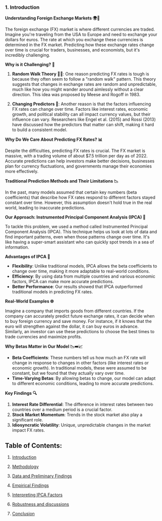 ### 1. Introduction

**Understanding Foreign Exchange Markets 🌍💱**

The foreign exchange (FX) market is where different currencies are traded. Imagine you're traveling from the USA to Europe and need to exchange your dollars for euros. The rate at which you exchange these currencies is determined in the FX market. Predicting how these exchange rates change over time is crucial for traders, businesses, and economists, but it's incredibly challenging.

**Why is it Challenging? 🤔**

1. **Random Walk Theory 🚶‍♂️**: One reason predicting FX rates is tough is because they often seem to follow a "random walk" pattern. This theory suggests that changes in exchange rates are random and unpredictable, much like how you might wander around aimlessly without a clear direction. This idea was proposed by Meese and Rogoff in 1983.

2. **Changing Predictors 🔄**: Another reason is that the factors influencing FX rates can change over time. Factors like interest rates, economic growth, and political stability can all impact currency values, but their influence can vary. Researchers like Engel et al. (2015) and Rossi (2013) have discussed how the predictors that matter can shift, making it hard to build a consistent model.

**Why Do We Care About Predicting FX Rates? 📊**

Despite the difficulties, predicting FX rates is crucial. The FX market is massive, with a trading volume of about $7.5 trillion per day as of 2022. Accurate predictions can help investors make better decisions, businesses plan for currency fluctuations, and governments manage their economies more effectively.

**Traditional Prediction Methods and Their Limitations 📉**

In the past, many models assumed that certain key numbers (beta coefficients) that describe how FX rates respond to different factors stayed constant over time. However, this assumption doesn't hold true in the real world, leading to inaccurate predictions.

**Our Approach: Instrumented Principal Component Analysis (IPCA) 🧩**

To tackle this problem, we used a method called Instrumented Principal Component Analysis (IPCA). This technique helps us look at lots of data and find important patterns, even when those patterns change over time. It's like having a super-smart assistant who can quickly spot trends in a sea of information.

**Advantages of IPCA 🚀**

- **Flexibility**: Unlike traditional models, IPCA allows the beta coefficients to change over time, making it more adaptable to real-world conditions.
- **Efficiency**: By using data from multiple countries and various economic factors, IPCA can make more accurate predictions.
- **Better Performance**: Our results showed that IPCA outperformed traditional models in predicting FX rates.

**Real-World Examples 🌐**

Imagine a company that imports goods from different countries. If the company can accurately predict future exchange rates, it can decide when to buy foreign currency and save money. For instance, if it knows that the euro will strengthen against the dollar, it can buy euros in advance. Similarly, an investor can use these predictions to choose the best times to trade currencies and maximize profits.

**Why Betas Matter in Our Model 📉➡️📈**

- **Beta Coefficients**: These numbers tell us how much an FX rate will change in response to changes in other factors (like interest rates or economic growth). In traditional models, these were assumed to be constant, but we found that they actually vary over time.
- **Time-Varying Betas**: By allowing betas to change, our model can adapt to different economic conditions, leading to more accurate predictions.

**Key Findings 🔍**

1. **Interest Rate Differential**: The difference in interest rates between two countries over a medium period is a crucial factor.
2. **Stock Market Momentum**: Trends in the stock market also play a significant role.
3. **Idiosyncratic Volatility**: Unique, unpredictable changes in the market impact FX rates.

## **Table of Contents:**

1. [Introduction](https://github.com/aditya-saxena-7/Dynamic-Beta-Variability-in-Foreign-Exchange-Returns-Using-Instrumented-PCA/blob/main/Introduction.md)

2. [Methodology](https://github.com/aditya-saxena-7/Dynamic-Beta-Variability-in-Foreign-Exchange-Returns-Using-Instrumented-PCA/blob/main/Methodology.md)

3. [Data and Preliminary Findings](https://github.com/aditya-saxena-7/Dynamic-Beta-Variability-in-Foreign-Exchange-Returns-Using-Instrumented-PCA/blob/main/Data%20and%20Preliminary%20Findings.md)

4. [Empirical Findings](https://github.com/aditya-saxena-7/Dynamic-Beta-Variability-in-Foreign-Exchange-Returns-Using-Instrumented-PCA/blob/main/Empirical%20Findings.md)

5. [Interpreting IPCA Factors](https://github.com/aditya-saxena-7/Dynamic-Beta-Variability-in-Foreign-Exchange-Returns-Using-Instrumented-PCA/blob/main/Interpreting%20IPCA%20Factors.md)

6. [Robustness and discussions](https://github.com/aditya-saxena-7/Dynamic-Beta-Variability-in-Foreign-Exchange-Returns-Using-Instrumented-PCA/blob/main/Robustness%20and%20discussions.md)

7. [Conclusion](https://github.com/aditya-saxena-7/Dynamic-Beta-Variability-in-Foreign-Exchange-Returns-Using-Instrumented-PCA/blob/main/Conclusion.md)
